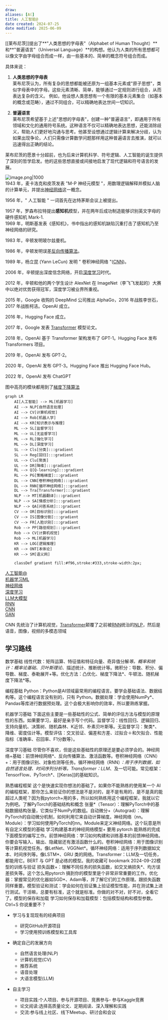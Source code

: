 ```yaml
---
draw:
aliases: [A(]
title: 人工智能@
date created: 2024-07-25
date modified: 2025-06-09
---
```


[[莱布尼茨]]提出了**"人类思想的字母表"（Alphabet of Human Thought）** 和**"普遍语言"（Universal Language）**的构想。他认为人类的所有思想都可以像文字由字母组合而成一样，由一些基本的、简单的概念符号组合而成。

具体来说：

1. **人类思想的字母表**  
    莱布尼茨认为，所有复杂的思想都能被还原为一组基本元素或"原子思想"，类似字母表中的字母。这些元素清晰、简单，能够通过一定规则进行组合，从而表达复杂的含义。
    例如，他设想人类思想有一个有限的基本元素集合（如基本的概念或范畴），通过不同组合，可以精确地表达世间一切知识。
    
2. **普遍语言**  
    莱布尼茨希望基于上述"思想的字母表"，创建一种"普遍语言"，即通用于所有领域和文化的通用符号系统。这种语言不仅可以精确地表达思想，还能消除歧义，帮助人们更好地沟通与思考。他甚至设想通过逻辑计算来解决分歧，认为如果出现争论，人们只需像计算数学问题那样用这种普遍语言去推演，就可以迅速得出正确的结论。
    

莱布尼茨的愿景十分超前，也为后来计算机科学、符号逻辑、人工智能的诞生提供了深刻的哲学启发。他的这些思想直接或间接地启发了现代逻辑和符号语言的发展。

![image.png|1000](https://imagehosting4picgo.oss-cn-beijing.aliyuncs.com/imagehosting/fix-dir%2Fpicgo%2Fpicgo-clipboard-images%2F2024%2F07%2F25%2F01-46-44-3b9d13a42b4c542b70cd587385dd65fb-20240725014643-4e7863.png)  
1943 年，麦卡洛克和皮茨发表 "M-P 神经元模型 "，用数理逻辑解释并模拟人脑的计算单元，并提出[神经网络](神经网络.md)这一概念。

1956 年，" 人工智能 " 一词首先在达特茅斯会议上被提出。

1957 年，罗森布拉特提出**感知机**模型，并在两年后成功制造能够识别英文字母的硬件感知机 Mark-1.  
1969 年，明斯基发表《感知机》，书中指出的感知机缺陷沉重打击了感知机乃至神经网络的研究。

1983 年，辛顿发明玻尔兹曼机。

1986 年，辛顿发明误差[反向传播算法](反向传播算法.md)。

1989 年，杨立昆 (Yann LeCun) 发明 " 卷积神经网络 "([CNN](CNN.md))。

2006 年，辛顿提出深度信念网络，开启[深度学习](2%20第二大脑/1%20知识/CS/人工智能/深度学习.md)时代。

2012 年，辛顿和他的两个学生设计 AlexNet 在 ImageNet（李飞飞发起的）大赛中以绝对优势获得冠军，深度学习被业界所重视。

2015 年，Google 收购的 DeepMind 公司推出 AlphaGo，2016 年战胜李世石，2017 年战胜柯洁。OpenAI 成立。

2016 年，Hugging Face 成立。

2017 年，Google 发表 [Transformer](Transformer.md) 模型论文。

2018 年，OpenAI 基于 Transformer 架构发布了 GPT-1。Hugging Face 发布 Transformers 项目。

2019 年，OpenAI 发布 GPT-2。

2020 年，OpenAI 发布 GPT-3。Hugging Face 推出 Hugging Face Hub。

2022 年，OpenAI 发布 ChatGPT

图中高亮的模块都用到了[梯度下降算法](梯度下降算法.md)

```mermaid
graph LR
    AI[人工智能] --> ML[机器学习]
    AI --> NLP[自然语言处理]
    AI --> CV[计算机视觉]
    AI --> Rob[机器人学]
    AI --> KR[知识表示与推理]
    ML --> SL[监督学习]
    ML --> UL[无监督学习]
    ML --> RL[强化学习]
    ML --> DL[深度学习]
    SL --> Cls[分类]:::gradient
    SL --> Reg[回归]:::gradient
    UL --> Clu[聚类]
    UL --> DR[降维]:::gradient
    RL --> Q[Q-learning]:::gradient
    RL --> PG[策略梯度]:::gradient
    DL --> CNN[卷积神经网络]:::gradient
    DL --> RNN[循环神经网络]:::gradient
    DL --> Tra[Transformer]:::gradient
    NLP --> MT[机器翻译]:::gradient
    NLP --> SA[情感分析]:::gradient
    NLP --> QA[问答系统]:::gradient
    CV --> OR[目标识别]:::gradient
    CV --> IS[图像分割]:::gradient
    CV --> FR[人脸识别]:::gradient
    Rob --> PP[路径规划]:::gradient
    Rob --> CV[计算机视觉]
    Rob --> ML[机器学习]
    KR --> LOG[逻辑推理]
    KR --> ONT[本体论]
    KR --> SM[语义网]
    
    classDef gradient fill:#f96,stroke:#333,stroke-width:2px;
```

[人工智能@](人工智能@.md)  
[机器学习ML](机器学习ML.md)  
[神经网络](神经网络.md)  
[深度学习](2%20第二大脑/1%20知识/CS/人工智能/深度学习.md)  
[LLM大模型](LLM大模型.md)  
[RNN](RNN.md)  
[CNN](CNN.md)  
[GAN](GAN.md)

CNN 先统治了计算机视觉，[Transformer](Transformer.md)颠覆了之前被[RNN](RNN.md)统治的[NLP](NLP.md)，然后是语音，图像，视频的多模态领域

## 学习路线

数学基础 线性代数：矩阵运算、特征值和特征向量、奇异值分解*等。概率和统计：概率论基础、贝叶斯理论*、描述统计、推断统计等。微积分：导数、积分、偏导数、梯度、泰勒展开+等。优化方法：凸优化、梯度下降法*、牛顿法、随机梯度下降法*等。

编程基础 Python：Python是AI领域最常用的编程语言。要学会基础语法、数据结构等。这个编程语言没有别的，只有 Python。数据处理：学会使用NumPy*、Pandas等库进行数据预处理。这个会极大影响你的效率，所以要熟练掌握。

机器学习基础 下面这些主要是一些基础性的公式、简单的评估方法与模型的原理性的东西。如果要学习，最好是亲手写个代码。监督学习：线性回归、逻辑回归、支持向量机、决策树、随机森林、K近邻、朴素贝叶斯等。无监督学习：聚类*、降维、密度估计等。模型评估：交叉验证、偏差和方差、过拟合＋和欠拟合、性能指标（准确率、召回率、F1分数等）。

深度学习基础 尽管你不喜欢，但是这些基础性的原理还是要必须学会的。神经网络+基础：前馈神经网络*、反向传播算法、激活函数等。卷积神经网络（CNN）+：用于图像识别、对象检测等任务。循环神经网络（RNN）*：用于序列数据，如自然语言处理、时间序列分析等。Transformer：LLM*、及一切可能。常见框架：TensorFlow、PyTorch*、[[Keras]]的基础知识。

熟悉编程框架 这个是快速实现你想法的基础了。如果你不能熟练的使用某一个 AI 的编程框架，那你怎么来验证你的想法是不是对的，是不是有用的，是不是真的能超过人类呢？因为我pytorch+用的多，所以如何熟练用这个编程框架，我就以它为例吧。了解PyTorch的基础结构和概念 张量*（Tensor）：理解PyTorch中的基础数据结构张量，它类似于NumPy的数组。自动微分+（Autograd）：理解PyTorch的自动微分机制，如何利用它来自动计算梯度。神经网络（nn。Module）：学习如何使用PyTorch的nn。Module来定义神经网络。这个玩意是所有自定义模型的基础 学习构建基本的神经网络模型+ 要用 pytorch 能熟练的完成下面模型的编写工作。前馈神经网络：学习如何构建和训练基本的前馈神经网络。你要会写输入、输出、隐藏层还有激活函数什么的。卷积神经网络：用于图像识别等计算机视觉任务。像LetNet、VGGNet*。循环神经网络：适用于序列数据如文本、时间序列等。像LSTM*、GRU 类的网络。Transformer：LLM及一切任务，都能用它。BERT 与 GPT 是必练的模型。我的收藏可 bookmark 2024-09-22模型的训练与验证 损失函数+：理解不同任务的损失函数，如交叉熵损失*、均方误差损失等。这个怎么用pytorch 搞到你的模型里是个非常非常重要的工作。优化器：掌握常见的优化器如SGD*、Adam等，并了解它们的工作原理。跟损失函数同样重要。模型验证和测试：学会如何在验证集上验证模型性能，并在测试集上进行测试。干活嘛，总要有标准，这个就是标准。你做的对不对，好不对，全看它了。模型的保存和加载 学习如何保存和加载模型：包括模型结构和模型参数。Ctrl+S 你说重要不？

- 学习与复现现有的经典项目
    - 研究GitHub开源项目
    - 学习使用预训练模型和工具库
    
- 确定自己的发展方向
    - 自然语言处理(NLP)
    - 计算机视觉(CV)
    - 推荐系统
    - 语音处理
    - 大语言模型(LLM)
    
- 自主学习
    - 项目实践:个人项目、参与开源项目、竞赛参与- 参与Kaggle竞赛
    - 论文阅读:选择高质量论文、定期阅读、深入理解和实践
    - 交流:参与线上社区、线下Meetup、研讨会和会议
